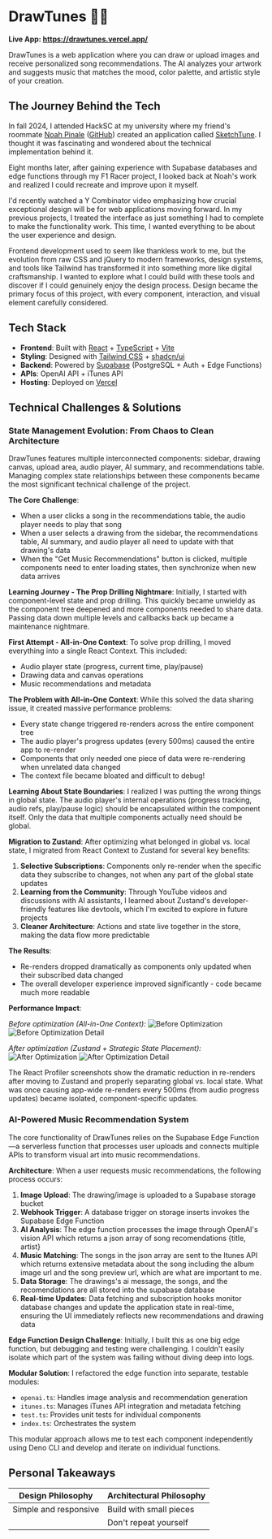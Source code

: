 # DrawTunes 🎨🎵

**Live App: https://drawtunes.vercel.app/**

DrawTunes is a web application where you can draw or upload images and receive personalized song recommendations. The AI analyzes your artwork and suggests music that matches the mood, color palette, and artistic style of your creation.

## The Journey Behind the Tech

In fall 2024, I attended HackSC at my university where my friend's roommate [Noah Pinale](https://www.linkedin.com/in/noahpinales/) ([GitHub](https://github.com/noahpin)) created an application called [SketchTune](https://sketchtune.vercel.app/). I thought it was fascinating and wondered about the technical implementation behind it.

Eight months later, after gaining experience with Supabase databases and edge functions through my F1 Racer project, I looked back at Noah's work and realized I could recreate and improve upon it myself.

I'd recently watched a Y Combinator video emphasizing how crucial exceptional design will be for web applications moving forward. In my previous projects, I treated the interface as just something I had to complete to make the functionality work. This time, I wanted everything to be about the user experience and design.

Frontend development used to seem like thankless work to me, but the evolution from raw CSS and jQuery to modern frameworks, design systems, and tools like Tailwind has transformed it into something more like digital craftsmanship. I wanted to explore what I could build with these tools and discover if I could genuinely enjoy the design process. Design became the primary focus of this project, with every component, interaction, and visual element carefully considered.

## Tech Stack

- **Frontend**: Built with [React](https://react.dev) + [TypeScript](https://www.typescriptlang.org/) + [Vite](https://vite.dev)
- **Styling**: Designed with [Tailwind CSS](https://tailwindcss.com) + [shadcn/ui](https://ui.shadcn.com)
- **Backend**: Powered by [Supabase](https://supabase.com) (PostgreSQL + Auth + Edge Functions)
- **APIs**: OpenAI API + iTunes API
- **Hosting**: Deployed on [Vercel](https://vercel.com)

## Technical Challenges & Solutions

### State Management Evolution: From Chaos to Clean Architecture

DrawTunes features multiple interconnected components: sidebar, drawing canvas, upload area, audio player, AI summary, and recommendations table. Managing complex state relationships between these components became the most significant technical challenge of the project.

**The Core Challenge**: 
- When a user clicks a song in the recommendations table, the audio player needs to play that song
- When a user selects a drawing from the sidebar, the recommendations table, AI summary, and audio player all need to update with that drawing's data
- When the "Get Music Recommendations" button is clicked, multiple components need to enter loading states, then synchronize when new data arrives

**Learning Journey - The Prop Drilling Nightmare**:
Initially, I started with component-level state and prop drilling. This quickly became unwieldy as the component tree deepened and more components needed to share data. Passing data down multiple levels and callbacks back up became a maintenance nightmare.

**First Attempt - All-in-One Context**:
To solve prop drilling, I moved everything into a single React Context. This included:
- Audio player state (progress, current time, play/pause)
- Drawing data and canvas operations
- Music recommendations and metadata

**The Problem with All-in-One Context**:
While this solved the data sharing issue, it created massive performance problems:
- Every state change triggered re-renders across the entire component tree
- The audio player's progress updates (every 500ms) caused the entire app to re-render
- Components that only needed one piece of data were re-rendering when unrelated data changed
- The context file became bloated and difficult to debug!

**Learning About State Boundaries**:
I realized I was putting the wrong things in global state. The audio player's internal operations (progress tracking, audio refs, play/pause logic) should be encapsulated within the component itself. Only the data that multiple components actually need should be global.

**Migration to Zustand**:
After optimizing what belonged in global vs. local state, I migrated from React Context to Zustand for several key benefits:

1. **Selective Subscriptions**: Components only re-render when the specific data they subscribe to changes, not when any part of the global state updates
2. **Learning from the Community**: Through YouTube videos and discussions with AI assistants, I learned about Zustand's developer-friendly features like devtools, which I'm excited to explore in future projects
3. **Cleaner Architecture**: Actions and state live together in the store, making the data flow more predictable

**The Results**:
- Re-renders dropped dramatically as components only updated when their subscribed data changed
- The overall developer experience improved significantly - code became much more readable

**Performance Impact**:

*Before optimization (All-in-One Context):*
![Before Optimization](profiler1a.png)
![Before Optimization Detail](profiler1b.png)

*After optimization (Zustand + Strategic State Placement):*
![After Optimization](profiler2a.png)
![After Optimization Detail](profiler2b.png)

The React Profiler screenshots show the dramatic reduction in re-renders after moving to Zustand and properly separating global vs. local state. What was once causing app-wide re-renders every 500ms (from audio progress updates) became isolated, component-specific updates.

### AI-Powered Music Recommendation System

The core functionality of DrawTunes relies on the Supabase Edge Function—a serverless function that processes user uploads and connects multiple APIs to transform visual art into music recommendations.

**Architecture**:
When a user requests music recommendations, the following process occurs:

1. **Image Upload**: The drawing/image is uploaded to a Supabase storage bucket
2. **Webhook Trigger**: A database trigger on storage inserts invokes the Supabase Edge Function
3. **AI Analysis**: The edge function processes the image through OpenAI's vision API which returns a json array of song recomendations {title, artist}
4. **Music Matching**: The songs in the json array are sent to the Itunes API which returns extensive metadata about the song including the album image url and the song preview url, which are what are important to me.
5. **Data Storage**: The drawings's ai message, the songs, and the recomendations are all stored into the supabase database
6. **Real-time Updates**: Data fetching and subscription hooks monitor database changes and update the application state in real-time, ensuring the UI immediately reflects new recommendations and drawing data

**Edge Function Design Challenge**:
Initially, I built this as one big edge function, but debugging and testing were challenging. I couldn't easily isolate which part of the system was failing without diving deep into logs.

**Modular Solution**:
I refactored the edge function into separate, testable modules:

- `openai.ts`: Handles image analysis and recommendation generation
- `itunes.ts`: Manages iTunes API integration and metadata fetching  
- `test.ts`: Provides unit tests for individual components
- `index.ts`: Orchestrates the system

This modular approach allows me to test each component independently using Deno CLI and develop and iterate on individual functions.

## Personal Takeaways

| Design Philosophy | Architectural Philosophy |
|-------------------|-------------------------|
| Simple and responsive | Build with small pieces |
|                   | Don't repeat yourself |